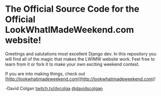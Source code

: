 # The Official Source Code for the Official LookWhatIMadeWeekend.com website!

Greetings and salutations most excellent Django dev.  In this repository you will find all of the magic that makes the LWIMW website work.  Feel free to learn from it or fork it to make your own exciting weekend contest.

If you are into making things, check out [http://lookwhatimadeweekend.com](http://lookwhatimadeweekend.com)!

-David Colgan
[twitch.tv/dvcolga](http://twitch.tv/dvcolgan)
[@davidscolgan](https://twitter.com/davidscolgan)

